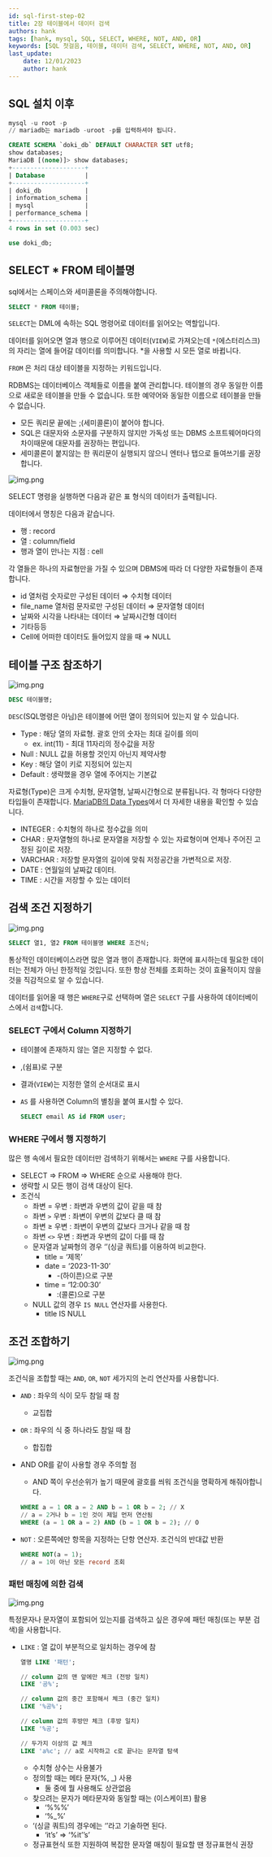 ```yaml
---
id: sql-first-step-02
title: 2장 테이블에서 데이터 검색
authors: hank
tags: [hank, mysql, SQL, SELECT, WHERE, NOT, AND, OR]
keywords: [SQL 첫걸음, 테이블, 데이터 검색, SELECT, WHERE, NOT, AND, OR]
last_update:
    date: 12/01/2023
    author: hank
---
```


## SQL 설치 이후
```sql
mysql -u root -p 
// mariadb는 mariadb -uroot -p를 입력하셔야 됩니다.

CREATE SCHEMA `doki_db` DEFAULT CHARACTER SET utf8;
show databases;
MariaDB [(none)]> show databases;
+--------------------+
| Database           |
+--------------------+
| doki_db            |
| information_schema |
| mysql              |
| performance_schema |
+--------------------+
4 rows in set (0.003 sec)

use doki_db;
```

## SELECT * FROM 테이블명

sql에서는 스페이스와 세미콜론을 주의해야합니다.

```sql
SELECT * FROM 테이블;
```

`SELECT`는 DML에 속하는 SQL 명령어로 데이터를 읽어오는 역할입니다.

데이터를 읽어오면 열과 행으로 이루어진 데이터(`VIEW`)로 가져오는데 `*`(에스터리스크)의 자리는 열에 들어갈 데이터를 의미합니다. *을 사용할 시 모든 열로 바뀝니다.

`FROM` 은 처리 대상 테이블을 지정하는 키워드입니다.

RDBMS는 데이터베이스 객체들로 이름을 붙여 관리합니다. 테이블의 경우 동일한 이름으로 새로운 테이블을 만들 수 없습니다. 또한 예약어와 동일한 이름으로 테이블을 만들 수 없습니다.

- 모든 쿼리문 끝에는 ;(세미콜론)이 붙어야 합니다.
- SQL은 대문자와 소문자를 구분하지 않지만 가독성 또는 DBMS 소프트웨어마다의 차이때문에 대문자를 권장하는 편입니다.
- 세미콜론이 붙지않는 한 쿼리문이 실행되지 않으니 엔터나 탭으로 들여쓰기를 권장합니다.

![img.png](../img/sql-first-step-01.png)

SELECT 명령을 실행하면 다음과 같은 표 형식의 데이터가 출력됩니다.

데이터에서 명칭은 다음과 같습니다.

- 행 : record
- 열 : column/field
- 행과 열이 만나는 지점 : cell

각 열들은 하나의 자료형만을 가질 수 있으며 DBMS에 따라 더 다양한 자료형들이 존재합니다.

- id 열처럼 숫자로만 구성된 데이터 ⇒ 수치형 데이터
- file_name 열처럼 문자로만 구성된 데이터 ⇒ 문자열형 데이터
- 날짜와 시각을 나타내는 데이터 ⇒ 날짜시간형 데이터
- 기타등등
- Cell에 어떠한 데이터도 들어있지 않을 때 ⇒ NULL

## 테이블 구조 참조하기

![img.png](../img/sql-first-step-02.png)

```sql
DESC 테이블명;
```

`DESC`(SQL명령은 아님)은 테이블에 어떤 열이 정의되어 있는지 알 수 있습니다.

- Type : 해당 열의 자료형. 괄호 안의 숫자는 최대 길이를 의미
    - ex. int(11) - 최대 11자리의 정수값을 저장
- Null : NULL 값을 허용할 것인지 아닌지 제약사항
- Key : 해당 열이 키로 지정되어 있는지
- Default : 생략했을 경우 열에 주어지는 기본값

자료형(Type)은 크게 수치형, 문자열형, 날짜시간형으로 분류됩니다. 각 형마다 다양한 타입들이 존재합니다. [MariaDB의 Data Types](https://mariadb.com/kb/en/data-types/)에서 더 자세한 내용을 확인할 수 있습니다.

- INTEGER : 수치형의 하나로 정수값을 의미
- CHAR : 문자열형의 하나로 문자열을 저장할 수 있는 자료형이며 언제나 주어진 고정된 길이로 저장.
- VARCHAR : 저장할 문자열의 길이에 맞춰 저정공간을 가변적으로 저장.
- DATE : 연월일의 날짜값 데이터.
- TIME : 시간을 저장할 수 있는 데이터



## 검색 조건 지정하기

![img.png](../img/sql-first-step-03.png)

```sql
SELECT 열1, 열2 FROM 테이블명 WHERE 조건식;
```

통상적인 데이터베이스라면 많은 열과 행이 존재합니다. 화면에 표시하는데 필요한 데이터는 전체가 아닌 한정적일 것입니다. 또한 항상 전체를 조회하는 것이 효율적이지 않을 것을 직감적으로 알 수 있습니다.

데이터를 읽어올 때 행은 `WHERE`구로 선택하며 열은 `SELECT` 구를 사용하여 데이터베이스에서 `검색`합니다.

### SELECT 구에서 Column 지정하기

- 테이블에 존재하지 않는 열은 지정할 수 없다.
- ,(쉼표)로 구분
- 결과(`VIEW`)는 지정한 열의 순서대로 표시
- `AS` 를 사용하면 Column의 별칭을 붙여 표시할 수 있다.

    ```sql
    SELECT email AS id FROM user;
    ```


### WHERE 구에서 행 지정하기

많은 행 속에서 필요한 데이터만 검색하기 위해서는 `WHERE` 구를 사용합니다.

- SELECT ⇒ FROM ⇒ WHERE 순으로 사용해야 한다.
- 생략할 시 모든 행이 검색 대상이 된다.
- 조건식
    - 좌변 = 우변 : 좌변과 우변의 값이 같을 때 참
    - 좌변 `>` 우변 : 좌변이 우변의 값보다 클 때 참
    - 좌변 ≥ 우변 : 좌변이 우변의 값보다 크거나 같을 때 참
    - 좌변 `<>` 우변 : 좌변과 우변의 값이 다를 때 참
    - 문자열과 날짜형의 경우 ‘’(싱글 쿼트)를 이용하여 비교한다.
        - title = ‘제목’
        - date = ‘2023-11-30’
            - -(하이픈)으로 구분
        - time = ‘12:00:30’
            - :(콜론)으로 구분
    - NULL 값의 경우 `IS NULL` 연산자를 사용한다.
        - title IS NULL

## 조건 조합하기

![img.png](../img/sql-first-step-04.png)


조건식을 조합할 때는 `AND`, `OR`, `NOT` 세가지의 논리 연산자를 사용합니다.

- `AND` : 좌우의 식이 모두 참일 때 참
    - 교집합
- `OR` : 좌우의 식 중 하나라도 참일 때 참
    - 합집합
- AND OR를 같이 사용할 경우 주의할 점
    - AND 쪽이 우선순위가 높기 때문에 괄호를 씌워 조건식을 명확하게 해줘야합니다.

    ```sql
    WHERE a = 1 OR a = 2 AND b = 1 OR b = 2; // X
    // a = 2거나 b = 1인 것이 제일 먼저 연산됨
    WHERE (a = 1 OR a = 2) AND (b = 1 OR b = 2); // O
    ```

- `NOT` : 오른쪽에만 항목을 지정하는 단항 연산자. 조건식의 반대값 반환

    ```sql
    WHERE NOT(a = 1);
    // a = 1이 아닌 모든 record 조회
    ```


### 패턴 매칭에 의한 검색

![img.png](../img/sql-first-step-05.png)

특정문자나 문자열이 포함되어 있는지를 검색하고 싶은 경우에 패턴 매칭(또는 부분 검색)을 사용합니다.

- `LIKE` : 열 값이 부분적으로 일치하는 경우에 참

    ```sql
    열명 LIKE '패턴';
    
    // column 값의 맨 앞에만 체크 (전방 일치)
    LIKE '공%';
    
    // column 값의 중간 포함해서 체크 (중간 일치)
    LIKE '%공%';
    
    // column 값의 후방만 체크 (후방 일치)
    LIKE '%공';
    
    // 두가지 이상의 값 체크
    LIKE 'a%c'; // a로 시작하고 c로 끝나는 문자열 탐색
    ```

    - 수치형 상수는 사용불가
    - 정의할 때는 메타 문자(%, _) 사용
        - 둘 중에 뭘 사용해도 상관없음
    - 찾으려는 문자가 메타문자와 동일할 때는 \(이스케이프) 활용
        - ‘%\%%’
        - ‘%\_%’
    - ‘(싱글 쿼트)의 경우에는 ‘’라고 기술하면 된다.
        - ‘it’s’ ⇒ ‘%it’’s’
    - 정규표현식 또한 지원하여 복잡한 문자열 매칭이 필요할 땐 정규표현식 권장